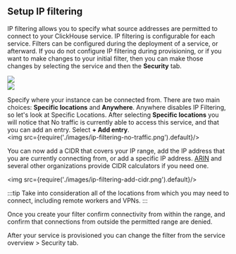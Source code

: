 ## Setup IP filtering

IP filtering allows you to specify what source addresses are permitted to connect to your ClickHouse service.  IP filtering is configurable for each service.  Filters can be configured during the deployment of a service, or afterward.  If you do not configure IP filtering during provisioning, or if you want to make changes to your initial filter, then you can make those changes by selecting the service and then the **Security** tab.

<div class="row" style={{display: 'flex'}} >
  <div class="column" style={{flex: '30%', padding: '5px'}} >
  <img src={require('./images/cloud-select-a-service.png').default}/>
  </div>
  <div class="column" style={{flex: '30%', padding: '5px'}} >
  <img src={require('./images/ip-filtering-after-provisioning.png').default}/>
  </div>
</div>

Specify where your instance can be connected from.  There are two main choices: **Specific locations** and **Anywhere**.  Anywhere disables IP Filtering, so let's look at Specific Locations.  After selecting **Specific locations** you will notice that No traffic is currently able to access this service, and that you can add an entry.  Select **+ Add entry**.  
  <img src={require('./images/ip-filtering-no-traffic.png').default}/>

You can now add a CIDR that covers your IP range, add the IP address that you are currently connecting from, or add a specific IP address.  [ARIN](https://account.arin.net/public/cidrCalculator) and several other organizations provide CIDR calculators if you need one.  

<img src={require('./images/ip-filtering-add-cidr.png').default}/>

<p/>

:::tip
Take into consideration all of the locations from which you may need to connect, including remote workers and VPNs.
:::

Once you create your filter confirm connectivity from within the range, and confirm that connections from outside the permitted range are denied.

After your service is provisioned you can change the filter from the service overview > Security tab.
